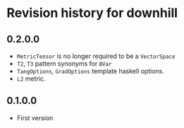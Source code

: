 # Revision history for downhill

## 0.2.0.0
* `MetricTensor` is no longer required to be a `VectorSpace`
* `T2`, `T3` pattern synonyms for `BVar`
* `TangOptions`, `GradOptions` template haskell options.
* `L2` metric.

## 0.1.0.0

* First version
